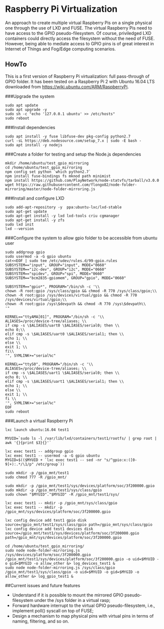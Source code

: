 # Raspberry Pi Virtualization
An approach to create multiple virtual Raspberry Pis on a single physical one through the use of LXD and FUSE. The virtual Raspberry Pis need to have access to the GPIO pseudo-filesystem. Of course, priviledged LXD containers could directly access the filesystem without the need of FUSE. However, being able to mediate access to GPIO pins is of great interest in Internet of Things and Fog/Edge computing scenarios. 

## HowTo
This is a first version of Raspberry Pi virtualization: full pass-through of GPIO folder. It has been tested on a Raspberry Pi 2 with Ubuntu 16.04 LTS downloaded from https://wiki.ubuntu.com/ARM/RaspberryPi.

###Upgrade the system
```
sudo apt update
sudo apt upgrade -y
sudo sh -c "echo '127.0.0.1 ubuntu' >> /etc/hosts"
sudo reboot
```

###Install dependencies
```
sudo apt install -y fuse libfuse-dev pkg-config python2.7
curl -sL https://deb.nodesource.com/setup_7.x | sudo -E bash -
sudo apt install -y nodejs
```

###Create a folder for testing and setup the Node.js dependencies
```
mkdir /home/ubuntu/test_gpio_mirroring
cd /home/ubuntu/test_gpio_mirroring
npm config set python `which python2.7`
npm install fuse-bindings fs mknod path minimist
npm install https://github.com/PlayNetwork/node-statvfs/tarball/v3.0.0
wget https://raw.githubusercontent.com/flongo82/node-folder-mirroring/master/node-folder-mirroring.js
```

###Install and configure LXD
```
sudo add-apt-repository -y  ppa:ubuntu-lxc/lxd-stable
sudo apt-get update
sudo apt-get install -y lxd lxd-tools criu cgmanager
sudo apt-get install -y zfs
sudo lxd init
lxd --version
```

###Configure the system to allow gpio folder to be accessible from ubuntu user
```
sudo addgroup gpio
sudo usermod -a -G gpio ubuntu
cat<<EOF | sudo tee /etc/udev/rules.d/99-gpio.rules
SUBSYSTEM=="input", GROUP="input", MODE="0660"
SUBSYSTEM=="i2c-dev", GROUP="i2c", MODE="0660"
SUBSYSTEM=="spidev", GROUP="spi", MODE="0660"
SUBSYSTEM=="bcm2835-gpiomem", GROUP="gpio", MODE="0660"

SUBSYSTEM=="gpio*", PROGRAM="/bin/sh -c '\\
chown -R root:gpio /sys/class/gpio && chmod -R 770 /sys/class/gpio;\\
chown -R root:gpio /sys/devices/virtual/gpio && chmod -R 770 /sys/devices/virtual/gpio;\\
chown -R root:gpio /sys\$devpath && chmod -R 770 /sys\$devpath\\
'"

KERNEL=="ttyAMA[01]", PROGRAM="/bin/sh -c '\\
ALIASES=/proc/device-tree/aliases; \\
if cmp -s \$ALIASES/uart0 \$ALIASES/serial0; then \\
echo 0;\\
elif cmp -s \$ALIASES/uart0 \$ALIASES/serial1; then \\
echo 1; \\
else \\
exit 1; \\
fi\\
'", SYMLINK+="serial%c"

KERNEL=="ttyS0", PROGRAM="/bin/sh -c '\\
ALIASES=/proc/device-tree/aliases; \\
if cmp -s \$ALIASES/uart1 \$ALIASES/serial0; then \\
echo 0; \\
elif cmp -s \$ALIASES/uart1 \$ALIASES/serial1; then \\
echo 1; \\
else \\
exit 1; \\
fi \\
'", SYMLINK+="serial%c"
EOF
sudo reboot
```

###Launch a virtual Raspberry Pi
```
lxc launch ubuntu:16.04 test1

MYUID=`sudo ls -l /var/lib/lxd/containers/test1/rootfs/ | grep root | awk '{}{print $3}{}'`

lxc exec test1 -- addgroup gpio
lxc exec test1 -- usermod -a -G gpio ubuntu
MYGID=$(($MYUID + `lxc exec test1 -- sed -nr "s/^gpio:x:([0-9]+):.*/\1/p" /etc/group`))

sudo mkdir -p /gpio_mnt/test1
sudo chmod 777 -R /gpio_mnt/

sudo mkdir -p /gpio_mnt/test1/sys/devices/platform/soc/3f200000.gpio
sudo mkdir -p /gpio_mnt/test1/sys/class/gpio
sudo chown "$MYUID"."$MYGID" -R /gpio_mnt/test1/sys/

lxc exec test1 -- mkdir -p /gpio_mnt/sys/class/gpio
lxc exec test1 -- mkdir -p /gpio_mnt/sys/devices/platform/soc/3f200000.gpio

lxc config device add test1 gpio disk source=/gpio_mnt/test1/sys/class/gpio path=/gpio_mnt/sys/class/gpio
lxc config device add test1 devices disk source=/gpio_mnt/test1/sys/devices/platform/soc/3f200000.gpio path=/gpio_mnt/sys/devices/platform/soc/3f200000.gpio

cd /home/ubuntu/test_gpio_mirroring/
sudo node node-folder-mirroring.js /sys/devices/platform/soc/3f200000.gpio /gpio_mnt/test1/sys/devices/platform/soc/3f200000.gpio -o uid=$MYUID -o gid=$MYGID -o allow_other &> log_devices_test1 &
sudo node node-folder-mirroring.js /sys/class/gpio /gpio_mnt/test1/sys/class/gpio -o uid=$MYUID -o gid=$MYGID -o allow_other &> log_gpio_test1 &
```

##Current issues and future features
* Understand if it is possible to mount the mirrored GPIO pseudo-filesystem under the /sys folder in a virtual rasp;
* Forward hardware interrupt to the virtual GPIO pseudo-filesystem, i.e., implement poll() syscall on top of FUSE;
* Design a mechanism to map physical pins with virtual pins in terms of naming, filtering, and so on. 
